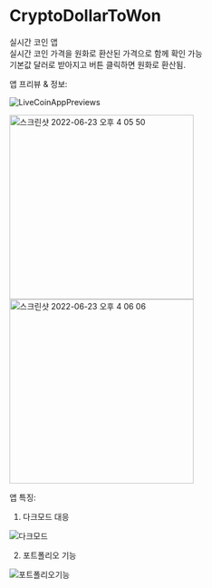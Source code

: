 # CryptoDollarToWon
실시간 코인 앱  
실시간 코인 가격을 원화로 환산된 가격으로 함께 확인 가능  
기본값 달러로 받아지고 버튼 클릭하면 원화로 환산됨. 

앱 프리뷰 & 정보:  
  
  
![LiveCoinAppPreviews](https://user-images.githubusercontent.com/90740892/175232662-19c175b2-357d-4097-b82c-c8c02fdf654d.gif)

<img width="325" alt="스크린샷 2022-06-23 오후 4 05 50" src="https://user-images.githubusercontent.com/90740892/175236862-46e92264-da7d-4fb5-bf6c-9a01ea4babbc.png">


<img width="325" alt="스크린샷 2022-06-23 오후 4 06 06" src="https://user-images.githubusercontent.com/90740892/175236913-1fd43a36-5b1e-4e48-9ec9-66aadb36ee16.png">




앱 특징:

1) 다크모드 대응



![다크모드](https://user-images.githubusercontent.com/90740892/175234784-54b0634c-de94-47b6-be20-385ea2bfc2f8.gif)


2) 포트폴리오 기능


![포트폴리오기능](https://user-images.githubusercontent.com/90740892/175236157-071bfeb6-b772-49e7-8868-98ba1ec5bc71.gif)
